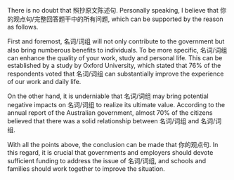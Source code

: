 There is no doubt that 照抄原文陈述句. Personally speaking, I believe that 你的观点句/完整回答题干中的所有问题, which can be supported by the reason as follows.

First and foremost, 名词/词组 will not only contribute to the government but also bring numberous benefits to individuals. To be more specific, 名词/词组 can enhance the quality of your work, study and personal life. This can be established by a study by Oxford University, which stated that 76% of the respondents voted that 名词/词组 can substantially improve the experience of our work and daily life.

On the other hand, it is underniable that 名词/词组 may bring potential negative impacts on 名词/词组 to realize its ultimate value. According to the annual report of the Australian government, almost 70% of the citizens believed that there was a solid relationship between 名词/词组 and 名词/词组.

With all the points above, the conclusion can be made that 你的观点句. In this regard, it is crucial that governments and employers should devote sufficient funding to address the issue of 名词/词组, and schools and families should work together to improve the situation.
